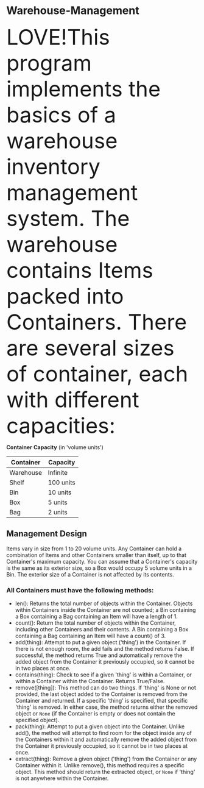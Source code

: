 # Warehouse-Management
<span style="font-size:4em;">LOVE!This program implements the basics of a warehouse inventory management system. The warehouse contains Items packed into
Containers. There are several sizes of container, each with different capacities: </span>

**Container**  **Capacity** (in 'volume units')

| Container |  Capacity |
|---|---|
| Warehouse |  Infinite |
|  Shelf  |  100 units |
|   Bin | 10 units  |
|  Box  |  5 units |
|   Bag   |  2 units |
## Management Design
Items vary in size from 1 to 20 volume units. Any Container can hold a combination of Items and other Containers smaller than itself, up to that Container's maximum capacity. You can assume that a Container's
capacity is the same as its exterior size, so a Box would occupy 5
volume units in a Bin. The exterior size of a Container is not affected
by its contents.

### All Containers must have the following methods:
  - len(): Returns the total number of objects within the
    Container. Objects within Containers inside the Container are not
    counted; a Bin containing a Box containing a Bag containing an Item
    will have a length of 1.
  - count(): Return the total number of objects within the Container,
    including other Containers and their contents. A Bin containing a
    Box containing a Bag containing an Item will have a count() of 3.
  - add(thing): Attempt to put a given object ('thing') in the
    Container. If there is not enough room, the add fails and the method
    returns False. If successful, the method returns True and automatically remove the added
object from the Container it previously occupied, so it cannot be in two
places at once.
  - contains(thing): Check to see if a given 'thing' is within a
    Container, or within a Container within the Container. Returns
    True/False.
  - remove([thing]): This method can do two things. If 'thing' is
    None or not provided, the last object added to the Container is
    removed from the Container and returned. If a specific 'thing' is
    specified, that specific 'thing' is removed. In either case, the
    method returns either the removed object or `None` (if the
    Container is empty or does not contain the specified object).
  - pack(thing): Attempt to put a given object into the Container.
    Unlike add(), the method will attempt to find room for the object
    inside any of the Containers within it and automatically remove the added
object from the Container it previously occupied, so it cannot be in two
places at once.
  - extract(thing): Remove a given object ('thing') from the Container
or any Container within it. Unlike remove(), this method requires a specific
object. This method should return the extracted object, or `None` if 'thing'
is not anywhere within the Container.
